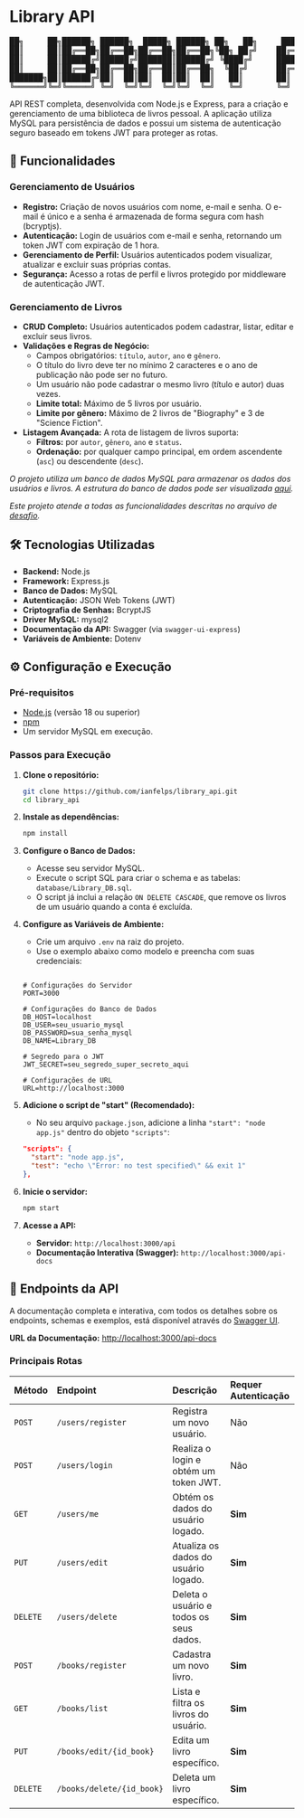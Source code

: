 # Library API

<pre>
██╗     ██╗██████╗ ██████╗  █████╗ ██████╗ ██╗   ██╗     █████╗ ██████╗ ██╗
██║     ██║██╔══██╗██╔══██╗██╔══██╗██╔══██╗╚██╗ ██╔╝    ██╔══██╗██╔══██╗██║
██║     ██║██████╔╝██████╔╝███████║██████╔╝ ╚████╔╝     ███████║██████╔╝██║
██║     ██║██╔══██╗██╔══██╗██╔══██║██╔══██╗  ╚██╔╝      ██╔══██║██╔═══╝ ██║
███████╗██║██████╔╝██║  ██║██║  ██║██║  ██║   ██║       ██║  ██║██║     ██║
╚══════╝╚═╝╚═════╝ ╚═╝  ╚═╝╚═╝  ╚═╝╚═╝  ╚═╝   ╚═╝       ╚═╝  ╚═╝╚═╝     ╚═╝
</pre>

API REST completa, desenvolvida com Node.js e Express, para a criação e gerenciamento de uma biblioteca de livros pessoal. A aplicação utiliza MySQL para persistência de dados e possui um sistema de autenticação seguro baseado em tokens JWT para proteger as rotas.

## 🚀 Funcionalidades

### Gerenciamento de Usuários
-   **Registro:** Criação de novos usuários com nome, e-mail e senha. O e-mail é único e a senha é armazenada de forma segura com hash (bcryptjs).
-   **Autenticação:** Login de usuários com e-mail e senha, retornando um token JWT com expiração de 1 hora.
-   **Gerenciamento de Perfil:** Usuários autenticados podem visualizar, atualizar e excluir suas próprias contas.
-   **Segurança:** Acesso a rotas de perfil e livros protegido por middleware de autenticação JWT.

### Gerenciamento de Livros
-   **CRUD Completo:** Usuários autenticados podem cadastrar, listar, editar e excluir seus livros.
-   **Validações e Regras de Negócio:**
    -   Campos obrigatórios: `título`, `autor`, `ano` e `gênero`.
    -   O título do livro deve ter no mínimo 2 caracteres e o ano de publicação não pode ser no futuro.
    -   Um usuário não pode cadastrar o mesmo livro (título e autor) duas vezes.
    -   **Limite total:** Máximo de 5 livros por usuário.
    -   **Limite por gênero:** Máximo de 2 livros de "Biography" e 3 de "Science Fiction".
-   **Listagem Avançada:** A rota de listagem de livros suporta:
    -   **Filtros:** por `autor`, `gênero`, `ano` e `status`.
    -   **Ordenação:** por qualquer campo principal, em ordem ascendente (`asc`) ou descendente (`desc`).

*O projeto utiliza um banco de dados MySQL para armazenar os dados dos usuários e livros. A estrutura do banco de dados pode ser visualizada [aqui](docs/diagram.png).*

*Este projeto atende a todas as funcionalidades descritas no arquivo de [desafio](docs/challenge.md).*

## 🛠️ Tecnologias Utilizadas

-   **Backend:** Node.js
-   **Framework:** Express.js
-   **Banco de Dados:** MySQL
-   **Autenticação:** JSON Web Tokens (JWT)
-   **Criptografia de Senhas:** BcryptJS
-   **Driver MySQL:** mysql2
-   **Documentação da API:** Swagger (via `swagger-ui-express`)
-   **Variáveis de Ambiente:** Dotenv


## ⚙️ Configuração e Execução

### Pré-requisitos
-   [Node.js](https://nodejs.org/en/) (versão 18 ou superior)
-   [npm](https://www.npmjs.com/)
-   Um servidor MySQL em execução.

### Passos para Execução

1.  **Clone o repositório:**
    ```bash
    git clone https://github.com/ianfelps/library_api.git
    cd library_api
    ```

2.  **Instale as dependências:**
    ```bash
    npm install
    ```

3.  **Configure o Banco de Dados:**
    -   Acesse seu servidor MySQL.
    -   Execute o script SQL para criar o schema e as tabelas: `database/Library_DB.sql`.
    -   O script já inclui a relação `ON DELETE CASCADE`, que remove os livros de um usuário quando a conta é excluída.

4.  **Configure as Variáveis de Ambiente:**
    -   Crie um arquivo `.env` na raiz do projeto.
    -   Use o exemplo abaixo como modelo e preencha com suas credenciais:

    ```env

    # Configurações do Servidor
    PORT=3000

    # Configurações do Banco de Dados
    DB_HOST=localhost
    DB_USER=seu_usuario_mysql
    DB_PASSWORD=sua_senha_mysql
    DB_NAME=Library_DB

    # Segredo para o JWT
    JWT_SECRET=seu_segredo_super_secreto_aqui

    # Configurações de URL
    URL=http://localhost:3000
    ```

5.  **Adicione o script de "start" (Recomendado):**
    -   No seu arquivo `package.json`, adicione a linha `"start": "node app.js"` dentro do objeto `"scripts"`:
    ```json
    "scripts": {
      "start": "node app.js",
      "test": "echo \"Error: no test specified\" && exit 1"
    },
    ```

6.  **Inicie o servidor:**
    ```bash
    npm start
    ```

7.  **Acesse a API:**
    -   **Servidor:** `http://localhost:3000/api`
    -   **Documentação Interativa (Swagger):** `http://localhost:3000/api-docs`

## 📖 Endpoints da API

A documentação completa e interativa, com todos os detalhes sobre os endpoints, schemas e exemplos, está disponível através do [Swagger UI](docs/swagger.png).

**URL da Documentação:** [http://localhost:3000/api-docs](http://localhost:3000/api-docs)

### Principais Rotas

| Método | Endpoint                    | Descrição                                 | Requer Autenticação |
| :----- | :-------------------------- | :---------------------------------------- | :------------------ |
| `POST` | `/users/register`           | Registra um novo usuário.                 | Não                 |
| `POST` | `/users/login`              | Realiza o login e obtém um token JWT.     | Não                 |
| `GET`  | `/users/me`                 | Obtém os dados do usuário logado.         | **Sim** |
| `PUT`  | `/users/edit`               | Atualiza os dados do usuário logado.      | **Sim** |
| `DELETE`| `/users/delete`             | Deleta o usuário e todos os seus dados.   | **Sim** |
| `POST` | `/books/register`           | Cadastra um novo livro.                   | **Sim** |
| `GET`  | `/books/list`               | Lista e filtra os livros do usuário.      | **Sim** |
| `PUT`  | `/books/edit/{id_book}`     | Edita um livro específico.                | **Sim** |
| `DELETE`| `/books/delete/{id_book}`   | Deleta um livro específico.               | **Sim** |
